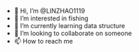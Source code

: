 - 👋 Hi, I’m @LINZHAO1119
- 👀 I’m interested in fishing
- 🌱 I’m currently learning data structure
- 💞️ I’m looking to collaborate on someone
- 📫 How to reach me 

<!---
LINZHAO1119/LINZHAO1119 is a ✨ special ✨ repository because its `README.md` (this file) appears on your GitHub profile.
You can click the Preview link to take a look at your changes.
--->
